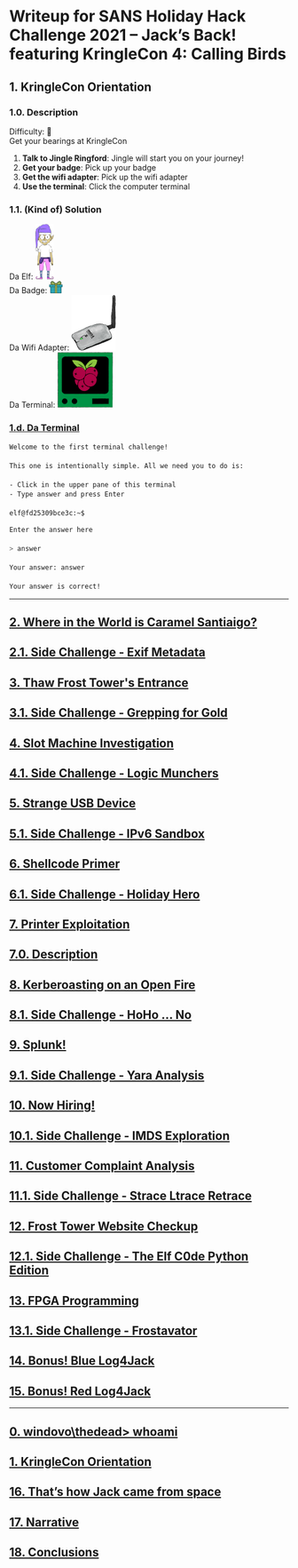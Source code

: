 # Writeup for SANS Holiday Hack Challenge 2021 – Jack’s Back! featuring KringleCon 4: Calling Birds
## 1. KringleCon Orientation
### 1.0. Description
Difficulty: :christmas_tree:   
Get your bearings at KringleCon  
1. **Talk to Jingle Ringford**: Jingle will start you on your journey!
2. **Get your badge**: Pick up your badge
3. **Get the wifi adapter**: Pick up the wifi adapter
4. **Use the terminal**: Click the computer terminal

### 1.1. (Kind of) Solution
Da Elf: ![jingle](imgs/00_jingleringford.png)  
Da Badge: ![badge](imgs/01_badge_legendary.png)  
Da Wifi Adapter: ![wifi](imgs/02_wifiDongle.png)  
Da Terminal: ![cranpi](imgs/03_cranpi.png)  

### [1.d. Da Terminal](1.d.%20Use%20the%20terminal.txt)
```bash
Welcome to the first terminal challenge!

This one is intentionally simple. All we need you to do is:

- Click in the upper pane of this terminal
- Type answer and press Enter

elf@fd25309bce3c:~$
```
```bash
Enter the answer here

> answer

Your answer: answer

Your answer is correct!
```

---
## [2. Where in the World is Caramel Santiaigo?](README.md)
## [2.1. Side Challenge - Exif Metadata](README.md)
## [3. Thaw Frost Tower's Entrance](README.md)
## [3.1. Side Challenge - Grepping for Gold](README.md)
## [4. Slot Machine Investigation](README.md)
## [4.1. Side Challenge - Logic Munchers](README.md)
## [5. Strange USB Device](README.md)
## [5.1. Side Challenge - IPv6 Sandbox](README.md)
## [6. Shellcode Primer](README.md)
## [6.1. Side Challenge - Holiday Hero](README.md)
## [7. Printer Exploitation](README.md)
## [7.0. Description](README.md)
## [8. Kerberoasting on an Open Fire](README.md)
## [8.1. Side Challenge - HoHo … No](README.md)
## [9. Splunk!](README.md)
## [9.1. Side Challenge - Yara Analysis](README.md)
## [10. Now Hiring!](README.md)
## [10.1. Side Challenge - IMDS Exploration](README.md)
## [11. Customer Complaint Analysis](README.md)
## [11.1. Side Challenge - Strace Ltrace Retrace](README.md)
## [12. Frost Tower Website Checkup](README.md)
## [12.1. Side Challenge - The Elf C0de Python Edition](README.md)
## [13. FPGA Programming](README.md)
## [13.1. Side Challenge - Frostavator](README.md)
## [14. Bonus! Blue Log4Jack](README.md)
## [15. Bonus! Red Log4Jack](README.md)
---
## [0. windovo\\thedead> whoami](../README.md)
## [1. KringleCon Orientation](01.%20KringleCon%20Orientation/README.md)
## [16. That’s how Jack came from space](../README.md#16-thats-how-jack-came-from-space)
## [17. Narrative](../README.md#17-narrative)
## [18. Conclusions](../README.md#18-conclusions)